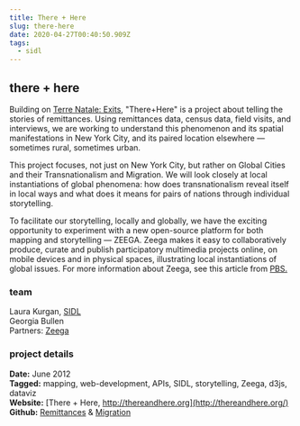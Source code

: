 ```yaml
---
title: There + Here
slug: there-here
date: 2020-04-27T00:40:50.909Z
tags:
  - sidl
---
```


## there + here

Building on [Terre Natale: Exits](http://spatialinformationdesignlab.org/projects.php?id=107), "There+Here" is a project about telling the stories of remittances. Using remittances data, census data, field visits, and interviews, we are working to understand this phenomenon and its spatial manifestations in New York City, and its paired location elsewhere — sometimes rural, sometimes urban.

This project focuses, not just on New York City, but rather on Global Cities and their Transnationalism and Migration. We will look closely at local instantiations of global phenomena: how does transnationalism reveal itself in local ways and what does it means for pairs of nations through individual storytelling.

To facilitate our storytelling, locally and globally, we have the exciting opportunity to experiment with a new open-source platform for both mapping and storytelling — ZEEGA. Zeega makes it easy to collaboratively produce, curate and publish participatory multimedia projects online, on mobile devices and in physical spaces, illustrating local instantiations of global issues. For more information about Zeega, see this article from [PBS.](http://www.pbs.org/idealab/2011/08/zeega-enables-communities-to-create-interactive-documentaries-new-forms-of-storytelling230.html)

### team

Laura Kurgan, [SIDL](http://spatialinformationdesignlab.org/people.php?id=10)  
Georgia Bullen  
Partners: [Zeega](http://zeega.org/)

### project details

**Date:** June 2012  
**Tagged:** mapping, web-development, APIs, SIDL, storytelling, Zeega, d3js, dataviz  
**Website:** [There + Here, http://thereandhere.org](http://thereandhere.org/)  
**Github:** [Remittances](http://georgiamoon.github.io/remittancesviz/airports/remittances-origins2.html) & [Migration](http://georgiamoon.github.io/remittancesviz/airports/migrants-origins2.html)